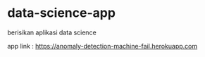 # data-science-app
berisikan aplikasi data science

app link : https://anomaly-detection-machine-fail.herokuapp.com
